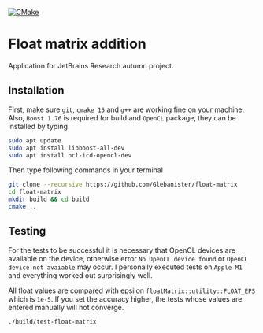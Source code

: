 [![CMake](https://github.com/Glebanister/float-matrix/actions/workflows/cmake.yml/badge.svg)](https://github.com/Glebanister/float-matrix/actions/workflows/cmake.yml)

# Float matrix addition

Application for JetBrains Research autumn project.

## Installation

First, make sure `git`, `cmake 15` and `g++` are working fine on your machine.
Also, `Boost 1.76` is required for build and `OpenCL` package,
they can be installed by typing

```bash
sudo apt update
sudo apt install libboost-all-dev
sudo apt install ocl-icd-opencl-dev
```

Then type following commands in your terminal

```bash
git clone --recursive https://github.com/Glebanister/float-matrix
cd float-matrix
mkdir build && cd build
cmake ..
```

## Testing

For the tests to be successful it is necessary that
OpenCL devices are available on the device,
otherwise error `No OpenCL device found` or `OpenCL device not avaiable` may occur.
I personally executed tests on `Apple M1` and everything worked out
surprisingly well.

All float values are compared with epsilon `floatMatrix::utility::FLOAT_EPS`
which is `1e-5`.
If you set the accuracy higher, the tests whose values are entered manually will not converge.

```bash
./build/test-float-matrix
```
